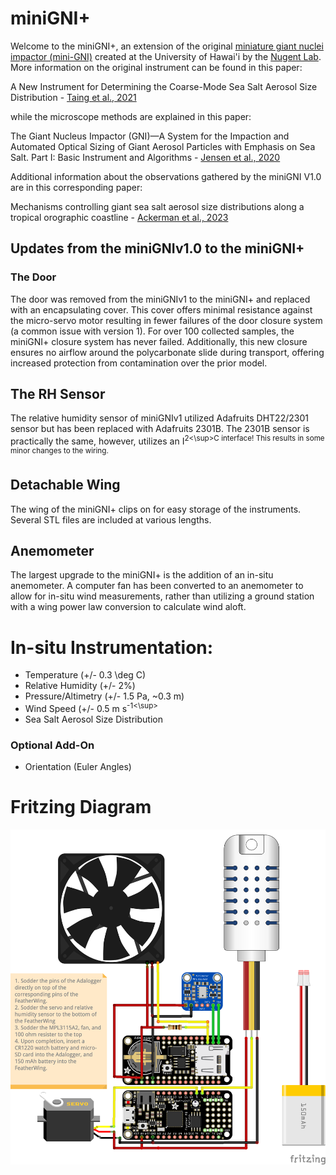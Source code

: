 # miniGNI+
Welcome to the miniGNI+, an extension of the original [miniature giant nuclei impactor (mini-GNI)](https://github.com/nugentlab/miniGNI) created at the University of Hawai'i by the [Nugent Lab](http://alisonnugent.com/). More information on the original instrument can be found in this paper: 

A New Instrument for Determining the Coarse-Mode Sea Salt Aerosol Size Distribution - [Taing et al., 2021](https://journals.ametsoc.org/view/journals/atot/38/11/JTECH-D-20-0197.1.xml)

while the microscope methods are explained in this paper: 

The Giant Nucleus Impactor (GNI)—A System for the Impaction and Automated Optical Sizing of Giant Aerosol Particles with Emphasis on Sea Salt. Part I: Basic Instrument and Algorithms - [Jensen et al., 2020](https://journals.ametsoc.org/view/journals/atot/37/9/jtechD190109.xml?rskey=7VVZ45&result=6)

Additional information about the observations gathered by the miniGNI V1.0 are in this corresponding paper: 

Mechanisms controlling giant sea salt aerosol size distributions along a tropical orographic coastline - [Ackerman et al., 2023](https://acp.copernicus.org/articles/23/13735/2023/)

## Updates from the miniGNIv1.0 to the miniGNI+  
### The Door  
The door was removed from the miniGNIv1 to the miniGNI+ and replaced with an encapsulating cover. This cover offers minimal resistance against the micro-servo motor resulting in fewer failures of the door closure system (a common issue with version 1). For over 100 collected samples, the miniGNI+ closure system has never failed. Additionally, this new closure ensures no airflow around the polycarbonate slide during transport, offering increased protection from contamination over the prior model. 

## The RH Sensor
The relative humidity sensor of miniGNIv1 utilized Adafruits DHT22/2301 sensor but has been replaced with Adafruits 2301B. The 2301B sensor is practically the same, however, utilizes an I<sup>2<\sup>C interface! This results in some minor changes to the wiring. 

## Detachable Wing
The wing of the miniGNI+ clips on for easy storage of the instruments. Several STL files are included at various lengths. 

## Anemometer
The largest upgrade to the miniGNI+ is the addition of an in-situ anemometer. A computer fan has been converted to an anemometer to allow for in-situ wind measurements, rather than utilizing a ground station with a wing power law conversion to calculate wind aloft. 

# In-situ Instrumentation: 
- Temperature (+/- 0.3 \deg C)
- Relative Humidity (+/- 2%)
- Pressure/Altimetry (+/- 1.5 Pa, ~0.3 m)
- Wind Speed (+/- 0.5 m s<sup>-1<\sup>
- Sea Salt Aerosol Size Distribution 

### Optional Add-On
- Orientation (Euler Angles)

# Fritzing Diagram 
![Fritzing Diagram.](https://github.com/klackerman00/miniGNI_plus/blob/main/miniGNIplus_fritzing.png)


